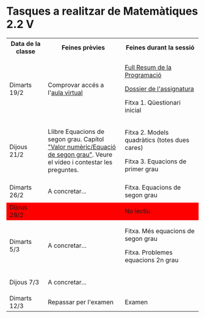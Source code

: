 # Tasques a realitzar de Matemàtiques 2.2 V

<table>
  <tr>
    <th width="20%">Data de la classe</th>
    <th width="40%">Feines prèvies</th>
    <th width="40%">Feines durant la sessió</th>
  </tr>
  <tr>
    <td>Dimarts 19/2</td>
    <td>
      Comprovar accés a l'<a href="http://aulavirtual.caib.es/c07013905/course/view.php?id=251" title="aula virtual">aula virtual</a>
    </td>
    <td>
      <p><a href="http://aulavirtual.caib.es/c07013905/mod/resource/view.php?id=11127" title="Full Resum de la Programació">Full Resum de la Programació</a></p>
      <p><a href="http://aulavirtual.caib.es/c07013905/mod/resource/view.php?id=14986" title="Dossier de l'assignatura">Dossier de l'assignatura</a></p>
      <p>Fitxa 1. Qüestionari inicial</p>
    </td>
  </tr>
  <tr>
    <td>Dijous 21/2</td>
    <td>
      Llibre Equacions de segon grau. Capítol <a href="http://aulavirtual.caib.es/c07013905/mod/book/view.php?id=14992&chapterid=12">"Valor numèric/Equació de segon grau"</a>. Veure el vídeo i contestar les preguntes.
    </td>
    <td>
      <p>Fitxa 2. Models quadràtics (totes dues cares)</p>
      <p>Fitxa 3. Equacions de primer grau</p>
    </td>
  </tr>
  <tr>
    <td>Dimarts 26/2</td>
    <td>
      <p>A concretar...</p>
    </td>
    <td>Fitxa. Equacions de segon grau</td>
  </tr>
  <tr style="background-color: red">
    <td>Dijous 28/2</td>
    <td></td>
    <td>No lectiu</td>
  </tr>
  <tr>
    <td>Dimarts 5/3</td>
    <td>
      <p>A concretar...</p>
    </td>
    <td>
      <p>Fitxa. Més equacions de segon grau</p>
      <p>Fitxa. Problemes equacions 2n grau</p>
    </td>
  </tr>
  <tr>
    <td>Dijous 7/3</td>
    <td>
      <p>A concretar...</p>
    </td>
    <td></td>
  </tr>
  <tr>
    <td>Dimarts 12/3</td>
    <td>Repassar per l'examen</td>
    <td>Examen</td>
  </tr>
</table>
